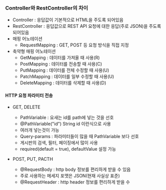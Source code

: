 ### Controller와 RestController의 차이
  - Controller : 응답값이 기본적으로 HTML을 주도록 되어있음
  - RestController : 응답값으로 REST API 요청에 대한 응답(주로 JSON)을 주도록 되어있음
  - 매핑 어노테이션
    - RequestMapping : GET, POST 등 요청 방식을 직접 지정
  - 축약형 매핑 어노테이션
    - GetMapping : 데이터를 가져올 때 사용(R)
    - PostMapping : 데이터를 전송할 때 사용(C)
    - PutMapping : 데이터를 전체 수정할 때 사용(U)
    - PatchMapping : 데이터를 일부 수정할 때 사용(U)
    - DeleteMapping : 데이터를 삭제할 때 사용(D)

#### HTTP 요청 파라미터 전송
  - GET, DELETE
    - PathVariable : 요새는 id를 path에 넣는 것을 선호
    - @PathVariable("id") String id 이런식으로 사용
    - 여러개 넣는것이 가능
    - Query-params : 파라미터들이 많을 때 PathVariable 보다 선호
    - 게시판의 검색, 필터, 페이징에서 많이 사용
    - required(default = true), defaultValue 설정 가능

  - POST, PUT, PACTH
    - @RequestBody : http body 정보를 편리하게 받을 수 있음
    - 주로 사용하는 메세지 포맷은 JSON(현재 사실상 표준)
    - @RequestHeader : http header 정보를 편리하게 받을 수 
